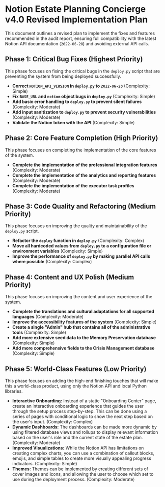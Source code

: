 
# Notion Estate Planning Concierge v4.0 Revised Implementation Plan

This document outlines a revised plan to implement the fixes and features recommended in the audit report, ensuring full compatibility with the latest Notion API documentation (`2022-06-28`) and avoiding external API calls.

## Phase 1: Critical Bug Fixes (Highest Priority)

This phase focuses on fixing the critical bugs in the `deploy.py` script that are preventing the system from being deployed successfully.

*   **Correct `NOTION_API_VERSION` in `deploy.py` to `2022-06-28`** (Complexity: Simple)
*   **Fix `BASE_URL` and `notion` object bugs in `deploy.py`** (Complexity: Simple)
*   **Add basic error handling to `deploy.py` to prevent silent failures** (Complexity: Moderate)
*   **Add input sanitization to `deploy.py` to prevent security vulnerabilities** (Complexity: Moderate)
*   **Validate the Notion token with the API** (Complexity: Simple)

## Phase 2: Core Feature Completion (High Priority)

This phase focuses on completing the implementation of the core features of the system.

*   **Complete the implementation of the professional integration features** (Complexity: Moderate)
*   **Complete the implementation of the analytics and reporting features** (Complexity: Moderate)
*   **Complete the implementation of the executor task profiles** (Complexity: Moderate)

## Phase 3: Code Quality and Refactoring (Medium Priority)

This phase focuses on improving the quality and maintainability of the `deploy.py` script.

*   **Refactor the `deploy` function in `deploy.py`** (Complexity: Complex)
*   **Move all hardcoded values from `deploy.py` to a configuration file or environment variables** (Complexity: Simple)
*   **Improve the performance of `deploy.py` by making parallel API calls where possible** (Complexity: Complex)

## Phase 4: Content and UX Polish (Medium Priority)

This phase focuses on improving the content and user experience of the system.

*   **Complete the translations and cultural adaptations for all supported languages** (Complexity: Moderate)
*   **Improve the accessibility features of the system** (Complexity: Simple)
*   **Create a single "Admin" hub that contains all of the administrative tools** (Complexity: Simple)
*   **Add more extensive seed data to the Memory Preservation database** (Complexity: Simple)
*   **Add more comprehensive fields to the Crisis Management database** (Complexity: Simple)

## Phase 5: World-Class Features (Low Priority)

This phase focuses on adding the high-end finishing touches that will make this a world-class product, using only the Notion API and local Python libraries.

*   **Interactive Onboarding:** Instead of a static "Onboarding Center" page, create an interactive onboarding experience that guides the user through the setup process step-by-step. This can be done using a series of pages with conditional logic to show the next step based on the user's input. (Complexity: Complex)
*   **Dynamic Dashboards:** The dashboards can be made more dynamic by using filtered database views and rollups to display relevant information based on the user's role and the current state of the estate plan. (Complexity: Moderate)
*   **Improved Visualizations:** While the Notion API has limitations on creating complex charts, you can use a combination of callout blocks, emojis, and simple tables to create more visually appealing progress indicators. (Complexity: Simple)
*   **Themes:** Themes can be implemented by creating different sets of cover images and icons, and allowing the user to choose which set to use during the deployment process. (Complexity: Moderate)
